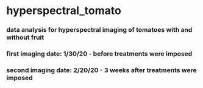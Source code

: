 # hyperspectral_tomato
### data analysis for hyperspectral imaging of tomatoes with and without fruit
### first imaging date: 1/30/20 - before treatments were imposed
### second imaging date: 2/20/20 - 3 weeks after treatments were imposed
